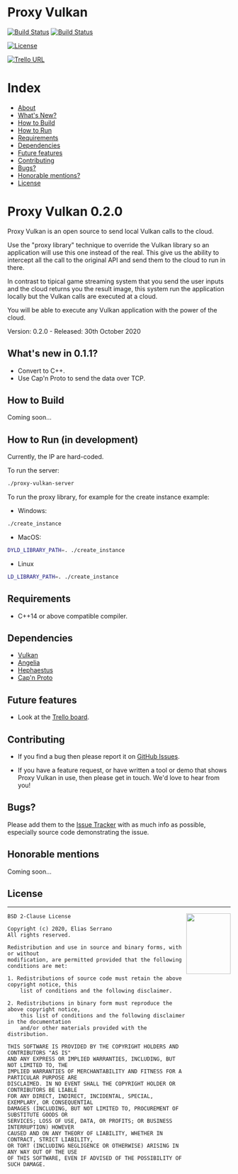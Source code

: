 # Proxy Vulkan

[![Build Status](https://travis-ci.org/feserr/proxy-vulkan.svg?branch=master)](https://travis-ci.com/github/feserr/proxy-vulkan)
[![Build Status](https://ci.appveyor.com/api/projects/status/pp3ybojahdt72b6f?svg=true)](https://travis-ci.com/github/feserr/proxy-vulkan)

[![License](https://img.shields.io/badge/license-BSD--2%20clause-blue.svg)](https://github.com/feserr/proxy-vulkan#license)

[![Trello URL](https://img.shields.io/badge/trello-ProxyVulkan-green.svg?longCache=true&style=for-the-badge)](https://trello.com/b/sklZeJXI/proxy-vulkan)

# Index

- [About](#about)
- [What's New?](#whats-new)
- [How to Build](#how-to-build)
- [How to Run](#how-to-run)
- [Requirements](#requirements)
- [Dependencies](#dependencies)
- [Future features](#future)
- [Contributing](#contributing)
- [Bugs?](#bugs)
- [Honorable mentions?](#mentions)
- [License](#license)

<a name="about"></a>

# Proxy Vulkan 0.2.0

Proxy Vulkan is an open source to send local Vulkan calls to the cloud.

Use the "proxy library" technique to override the Vulkan library so an
application will use this one instead of the real. This give us the ability
to intercept all the call to the original API and send them to the cloud to
run in there.

In contrast to tipical game streaming system that you send the user inputs and
the cloud returns you the result image, this system run the application
locally but the Vulkan calls are executed at a cloud.

You will be able to execute any Vulkan application with the power of the cloud.

Version: 0.2.0 - Released: 30th October 2020

<a name="whats-new"></a>

## What's new in 0.1.1?

- Convert to C++.
- Use Cap'n Proto to send the data over TCP.

<a name="how-to-build"></a>

## How to Build

Coming soon...

<a name="how-to-run"></a>

## How to Run (in development)

Currently, the IP are hard-coded.

To run the server:
```bash
./proxy-vulkan-server
```

To run the proxy library, for example for the create instance example:
- Windows:
```bash
./create_instance
```

- MacOS:
```bash
DYLD_LIBRARY_PATH=. ./create_instance
```

- Linux
```bash
LD_LIBRARY_PATH=. ./create_instance
```

<a name="requirements"></a>

## Requirements

- C++14 or above compatible compiler.

<a name="dependencies"></a>

## Dependencies

- [Vulkan](https://vulkan.lunarg.com)
- [Angelia](https://github.com/feserr/angelia)
- [Hephaestus](https://github.com/feserr/hephaestus)
- [Cap'n Proto](https://capnproto.org)

<a name="future"></a>

## Future features

- Look at the [Trello board](https://trello.com/b/sklZeJXI/proxy-vulkan).

<a name="contributing"></a>

## Contributing

- If you find a bug then please report it on [GitHub Issues][issues].

- If you have a feature request, or have written a tool or demo that shows Proxy Vulkan in use, then please get in touch. We'd love to hear from you!

<a name="bugs"></a>

## Bugs?

Please add them to the [Issue Tracker][issues] with as much info as possible, especially source code demonstrating the issue.

<a name="mentions"></a>

## Honorable mentions

Coming soon...

<a name="license"></a>

## License

---

<a href="http://opensource.org/licenses/BSD-2-Clause" target="_blank">
<img align="right" width="100" height="137"
 src="https://opensource.org/files/OSI_Approved_License.png">
</a>

    BSD 2-Clause License

    Copyright (c) 2020, Elias Serrano
    All rights reserved.

    Redistribution and use in source and binary forms, with or without
    modification, are permitted provided that the following conditions are met:

    1. Redistributions of source code must retain the above copyright notice, this
    	list of conditions and the following disclaimer.

    2. Redistributions in binary form must reproduce the above copyright notice,
    	this list of conditions and the following disclaimer in the documentation
    	and/or other materials provided with the distribution.

    THIS SOFTWARE IS PROVIDED BY THE COPYRIGHT HOLDERS AND CONTRIBUTORS "AS IS"
    AND ANY EXPRESS OR IMPLIED WARRANTIES, INCLUDING, BUT NOT LIMITED TO, THE
    IMPLIED WARRANTIES OF MERCHANTABILITY AND FITNESS FOR A PARTICULAR PURPOSE ARE
    DISCLAIMED. IN NO EVENT SHALL THE COPYRIGHT HOLDER OR CONTRIBUTORS BE LIABLE
    FOR ANY DIRECT, INDIRECT, INCIDENTAL, SPECIAL, EXEMPLARY, OR CONSEQUENTIAL
    DAMAGES (INCLUDING, BUT NOT LIMITED TO, PROCUREMENT OF SUBSTITUTE GOODS OR
    SERVICES; LOSS OF USE, DATA, OR PROFITS; OR BUSINESS INTERRUPTION) HOWEVER
    CAUSED AND ON ANY THEORY OF LIABILITY, WHETHER IN CONTRACT, STRICT LIABILITY,
    OR TORT (INCLUDING NEGLIGENCE OR OTHERWISE) ARISING IN ANY WAY OUT OF THE USE
    OF THIS SOFTWARE, EVEN IF ADVISED OF THE POSSIBILITY OF SUCH DAMAGE.

[issues]: https://github.com/feserr/proxy-vulkan/issues
